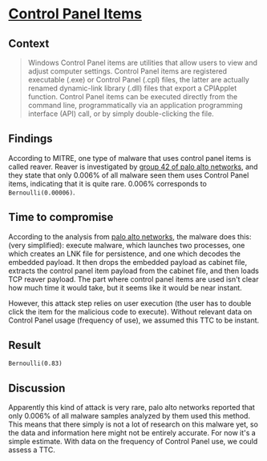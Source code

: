 # [Control Panel Items](https://attack.mitre.org/techniques/T1196/)

## Context
>Windows Control Panel items are utilities that allow users to view and adjust computer settings. Control Panel items are registered executable (.exe) or Control Panel (.cpl) files, the latter are actually renamed dynamic-link library (.dll) files that export a CPlApplet function. Control Panel items can be executed directly from the command line, programmatically via an application programming interface (API) call, or by simply double-clicking the file.

## Findings
According to MITRE, one type of malware that uses control panel items is called reaver. Reaver is investigated by [group 42 of palo alto networks](https://unit42.paloaltonetworks.com/unit42-new-malware-with-ties-to-sunorcal-discovered/), and they state that only 0.006% of all malware seen them uses Control Panel items, indicating that it is quite rare. 0.006% corresponds to ```Bernoulli(0.00006)```. 

## Time to compromise
According to the analysis from [palo alto networks](https://unit42.paloaltonetworks.com/unit42-new-malware-with-ties-to-sunorcal-discovered/), the malware does this: (very simplified): execute malware, which launches two processes, one which creates an LNK file for persistence, and one which decodes the embedded payload. It then drops the embedded payload as cabinet file, extracts the control panel item payload from the cabinet file, and then loads TCP reaver payload. The part where control panel items are used isn't clear how much time it would take, but it seems like it would be near instant. 

However, this attack step relies on user execution (the user has to double click the item for the malicious code to execute). Without relevant data on Control Panel usage (frequency of use), we assumed this TTC to be instant.

## Result 
```Bernoulli(0.83)```

## Discussion
Apparently this kind of attack is very rare, palo alto networks reported that only 0.006% of all malware samples analyzed by them used this method. This means that there simply is not a lot of research on this malware yet, so the data and information here might not be entirely accurate. For now it's a simple estimate. 
With data on the frequency of Control Panel use, we could assess a TTC.
